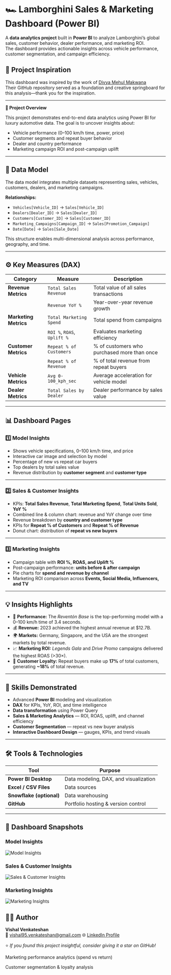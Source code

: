 # 🏎️ Lamborghini Sales & Marketing Dashboard (Power BI)

A **data analytics project** built in **Power BI** to analyze Lamborghini’s global sales, customer behavior, dealer performance, and marketing ROI.  
The dashboard provides actionable insights across vehicle performance, customer segmentation, and campaign efficiency.


## 🧠 Project Inspiration

This dashboard was inspired by the work of [Divya Mehul Makwana](https://github.com/divyamehulmakwana-bit/Lamborghini-Dashboard-using-PowerBi-and-Snowflake/tree/main/Data%20Source)  
Their GitHub repository served as a foundation and creative springboard for this analysis—thank you for the inspiration.

---

**📁 Project Overview**

This project demonstrates end-to-end data analytics using Power BI for luxury automotive data.
The goal is to uncover insights about:

- Vehicle performance (0–100 km/h time, power, price)
- Customer segments and repeat buyer behavior
- Dealer and country performance
- Marketing campaign ROI and post-campaign uplift



---

## 🧩 Data Model

The data model integrates multiple datasets representing sales, vehicles, customers, dealers, and marketing campaigns.  

**Relationships:**
- `Vehicles[Vehicle_ID]` → `Sales[Vehicle_ID]`
- `Dealers[Dealer_ID]` → `Sales[Dealer_ID]`
- `Customers[Customer_ID]` → `Sales[Customer_ID]`
- `Marketing_Campaigns[Campaign_ID]` → `Sales[Promotion_Campaign]`
- `Date[Date]` → `Sales[Sale_Date]`

This structure enables multi-dimensional analysis across performance, geography, and time.

---

## ⚙️ Key Measures (DAX)

| Category | Measure | Description |
|-----------|----------|-------------|
| **Revenue Metrics** | `Total Sales Revenue` | Total value of all sales transactions |
|  | `Revenue YoY %` | Year-over-year revenue growth |
| **Marketing Metrics** | `Total Marketing Spend` | Total spend from campaigns |
|  | `ROI %`, `ROAS`, `Uplift %` | Evaluates marketing efficiency |
| **Customer Metrics** | `Repeat % of Customers` | % of customers who purchased more than once |
|  | `Repeat % of Revenue` | % of total revenue from repeat buyers |
| **Vehicle Metrics** | `Avg 0-100_kph_sec` | Average acceleration for vehicle model |
| **Dealer Metrics** | `Total Sales by Dealer` | Dealer performance by sales value |

---

## 📊 Dashboard Pages

### 1️⃣ Model Insights
- Shows vehicle specifications, 0–100 km/h time, and price  
- Interactive car image and selection by model  
- Percentage of new vs repeat car buyers  
- Top dealers by total sales value  
- Revenue distribution by **customer segment** and **customer type**

---

### 2️⃣ Sales & Customer Insights
- KPIs: **Total Sales Revenue**, **Total Marketing Spend**, **Total Units Sold**, **YoY %**  
- Combined line & column chart: revenue and YoY change over time  
- Revenue breakdown by **country and customer type**  
- KPIs for **Repeat % of Customers** and **Repeat % of Revenue**  
- Donut chart: distribution of **repeat vs new buyers**

---

### 3️⃣ Marketing Insights
- Campaign table with **ROI %, ROAS, and Uplift %**  
- Post-campaign performance: **units before & after campaign**  
- Pie charts for **spend and revenue by channel**  
- Marketing ROI comparison across **Events, Social Media, Influencers, and TV**

---

## 💡 Insights Highlights

- 🚗 **Performance:** The *Reventón Base* is the top-performing model with a 0–100 km/h time of 3.4 seconds.  
- 💰 **Revenue:** 2023 achieved the highest annual revenue at $12.7B.  
- 🌍 **Markets:** Germany, Singapore, and the USA are the strongest markets by total revenue.  
- 📈 **Marketing ROI:** *Legends Gala* and *Drive Promo* campaigns delivered the highest ROAS (>30×).  
- 🙋 **Customer Loyalty:** Repeat buyers make up **17%** of total customers, generating **~18%** of total revenue.

---

## 🧠 Skills Demonstrated

- Advanced **Power BI** modeling and visualization  
- **DAX** for KPIs, YoY, ROI, and time intelligence  
- **Data transformation** using Power Query  
- **Sales & Marketing Analytics** — ROI, ROAS, uplift, and channel efficiency  
- **Customer Segmentation** — repeat vs new buyer analysis  
- **Interactive Dashboard Design** — gauges, KPIs, and trend visuals  

---

## 🛠️ Tools & Technologies

| Tool | Purpose |
|------|----------|
| **Power BI Desktop** | Data modeling, DAX, and visualization |
| **Excel / CSV Files** | Data sources |
| **Snowflake (optional)** | Data warehousing |
| **GitHub** | Portfolio hosting & version control |

---

## 📸 Dashboard Snapshots

### Model Insights  
![Model Insights](Dashboard/Screenshots/Model_Insights.png)

### Sales & Customer Insights  
![Sales & Customer Insights](Dashboard/Screenshots/Sales_Customer_Insights.png)

### Marketing Insights  
![Marketing Insights](Dashboard/Screenshots/Marketing_Insights.png)


## 👩‍💻 Author

**Vishal Venkateshan**  
📧 vishal95.venkateshan@gmail.com
🌐 [LinkedIn Profile](https://www.linkedin.com/in/vishal-venkateshan/)  



⭐ *If you found this project insightful, consider giving it a star on GitHub!*



Marketing performance analytics (spend vs return)

Customer segmentation & loyalty analysis



